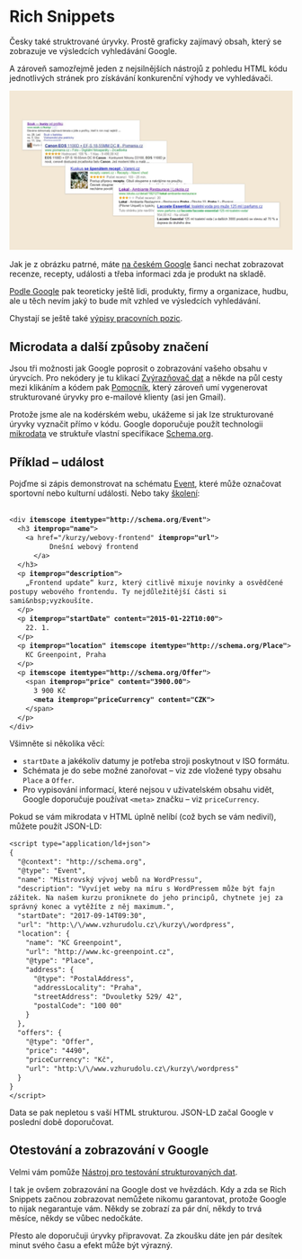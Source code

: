 # Rich Snippets

Česky také struktrované úryvky. Prostě graficky zajímavý obsah, který se zobrazuje ve výsledcích vyhledávání Google.

A zároveň samozřejmě jeden z nejsilnějších nástrojů z pohledu HTML kódu jednotlivých stránek pro získávání konkurenční výhody ve vyhledávači.

![Rich Snippets dostupné na českém Google](dist/images/original/rich-snippets.jpg)

Jak je z obrázku patrné, máte [na českém Google](https://www.facebook.com/media/set/?set=a.384585593913.164660.250810683913&type=1) šanci nechat zobrazovat recenze, recepty, události a třeba informaci zda je produkt na skladě.

<!-- AdSnippet -->

[Podle Google](https://support.google.com/webmasters/answer/99170?hl=cs) pak teoreticky ještě lidi, produkty, firmy a organizace, hudbu, ale u těch nevím jaký to bude mít vzhled ve výsledcích vyhledávání. 

Chystají se ještě také [výpisy pracovních pozic](https://webmasters.googleblog.com/2017/06/connect-to-job-seekers-with-google.html).

## Microdata a další způsoby značení

Jsou tři možnosti jak Google poprosit o zobrazování vašeho obsahu v úryvcích. Pro nekódery je tu klikací [Zvýrazňovač dat](https://support.google.com/webmasters/answer/2692911) a někde na půl cesty mezi klikáním a kódem pak [Pomocník](https://www.google.com/webmasters/markup-helper/), který zároveň umí vygenerovat strukturované úryvky pro e-mailové klienty (asi jen Gmail).

Protože jsme ale na kodérském webu, ukážeme si jak lze strukturované úryvky vyznačit přímo v kódu. Google doporučuje použít technologii [mikrodata](http://www.w3.org/TR/microdata/) ve struktuře vlastní specifikace [Schema.org](http://schema.org).

## Příklad – událost

Pojďme si zápis demonstrovat na schématu [Event](http://schema.org/Event), které může označovat sportovní nebo kulturní události. Nebo taky [školení](http://www.vzhurudolu.cz/kurzy):

<pre><code>
&lt;div <strong>itemscope itemtype=&quot;http://schema.org/Event&quot;</strong>&gt;
  &lt;h3 <strong>itemprop=&quot;name&quot;</strong>&gt;
    &lt;a href=&quot;/kurzy/webovy-frontend&quot; <strong>itemprop=&quot;url&quot;</strong>&gt;
          Dne&scaron;n&iacute; webov&yacute; frontend
      &lt;/a&gt;
  &lt;/h3&gt;
  &lt;p <strong>itemprop=&quot;description&quot;</strong>&gt;
    „Frontend update“ kurz, kter&yacute; citliv&#x11b; mixuje novinky a osv&#x11b;d&#x10d;en&eacute; postupy webov&eacute;ho frontendu. Ty nejd&#x16f;le&#x17e;it&#x11b;j&scaron;&iacute; &#x10d;&aacute;sti si sami&amp;nbsp;vyzkou&scaron;&iacute;te.
  &lt;/p&gt;
  &lt;p <strong>itemprop=&quot;startDate&quot; content=&quot;2015-01-22T10:00&quot;</strong>&gt;
    22. 1.
  &lt;/p&gt;
  &lt;p <strong>itemprop=&quot;location&quot; itemscope itemtype=&quot;http://schema.org/Place&quot;</strong>&gt;
    KC Greenpoint, Praha
  &lt;/p&gt;
  &lt;p <strong>itemscope itemtype=&quot;http://schema.org/Offer&quot;</strong>&gt;
    &lt;span <strong>itemprop=&quot;price&quot; content=&quot;3900.00&quot;</strong>&gt;
      3 900 K&#x10d;
      <strong>&lt;meta itemprop=&quot;priceCurrency&quot; content=&quot;CZK&quot;&gt;</strong>
    &lt;/span&gt;
  &lt;/p&gt;
&lt;/div&gt;
</code></pre>

Všimněte si několika věcí:

* `startDate` a jakékoliv datumy je potřeba stroji poskytnout v ISO formátu.
* Schémata je do sebe možné zanořovat – viz zde vložené typy obsahu `Place` a `Offer`.
* Pro vypisování informací, které nejsou v uživatelském obsahu vidět, Google doporučuje používat `<meta>` značku – viz `priceCurrency`.

<!-- AdSnippet -->

Pokud se vám mikrodata v HTML úplně nelíbí (což bych se vám nedivil), můžete použít JSON-LD: 

```
<script type="application/ld+json">
{
  "@context": "http://schema.org",
  "@type": "Event",
  "name": "Mistrovský vývoj webů na WordPressu",
  "description": "Vyvíjet weby na míru s WordPressem může být fajn zážitek. Na našem kurzu proniknete do jeho principů, chytnete jej za správný konec a vytěžíte z něj maximum.",
  "startDate": "2017-09-14T09:30",
  "url": "http:\/\/www.vzhurudolu.cz\/kurzy\/wordpress",
  "location": {
    "name": "KC Greenpoint",
    "url": "http://www.kc-greenpoint.cz",
    "@type": "Place",
    "address": {
      "@type": "PostalAddress",
      "addressLocality": "Praha",
      "streetAddress": "Dvouletky 529/ 42",
      "postalCode": "100 00"
    }
  },
  "offers": {
    "@type": "Offer",
    "price": "4490",
    "priceCurrency": "Kč",
    "url": "http:\/\/www.vzhurudolu.cz\/kurzy\/wordpress"
  }
}
</script>
```

Data se pak nepletou s vaší HTML strukturou. JSON-LD začal Google v poslední době doporučovat.

## Otestování a zobrazování v Google

Velmi vám pomůže [Nástroj pro testování strukturovaných dat](http://www.google.com/webmasters/tools/richsnippets).

<!-- AdSnippet -->

I tak je ovšem zobrazování na Google dost ve hvězdách. Kdy a zda se Rich Snippets začnou zobrazovat nemůžete nikomu garantovat, protože Google to nijak negarantuje vám. Někdy se zobrazí za pár dní, někdy to trvá měsíce, někdy se vůbec nedočkáte.

Přesto ale doporučuji úryvky připravovat. Za zkoušku dáte jen pár desítek minut svého času a efekt může být výrazný.

